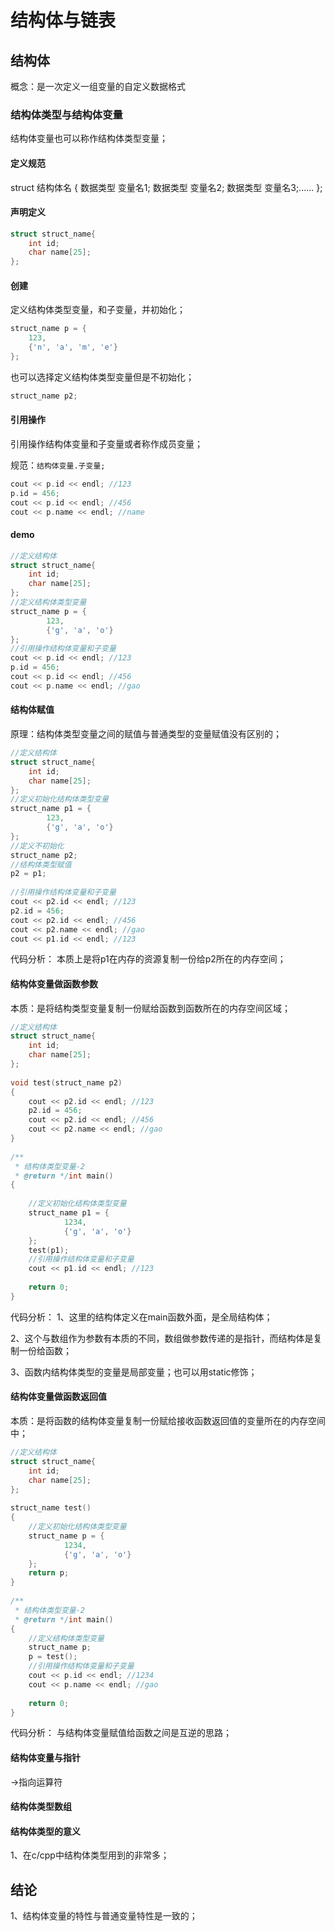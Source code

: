 # 结构体与链表

## 结构体
概念：是一次定义一组变量的自定义数据格式

### 结构体类型与结构体变量
结构体变量也可以称作结构体类型变量；

#### 定义规范
struct 结构体名 {
	数据类型 变量名1;
	数据类型 变量名2;
	数据类型 变量名3;......
};

#### 声明定义

```cpp
struct struct_name{
	int id;
	char name[25];
};
```

#### 创建
定义结构体类型变量，和子变量，并初始化；

```cpp
struct_name p = {
	123,
	{'n', 'a', 'm', 'e'}
};
```

也可以选择定义结构体类型变量但是不初始化；

```cpp
struct_name p2;
```

#### 引用操作
引用操作结构体变量和子变量或者称作成员变量；

规范：`结构体变量.子变量;`

```cpp
cout << p.id << endl; //123
p.id = 456;
cout << p.id << endl; //456
cout << p.name << endl; //name
```

#### demo

```cpp
//定义结构体  
struct struct_name{  
    int id;  
    char name[25];  
};  
//定义结构体类型变量  
struct_name p = {  
        123,  
        {'g', 'a', 'o'}  
};  
//引用操作结构体变量和子变量  
cout << p.id << endl; //123  
p.id = 456;  
cout << p.id << endl; //456  
cout << p.name << endl; //gao
```


#### 结构体赋值
原理：结构体类型变量之间的赋值与普通类型的变量赋值没有区别的；

```cpp
//定义结构体  
struct struct_name{  
    int id;  
    char name[25];  
};  
//定义初始化结构体类型变量  
struct_name p1 = {  
        123,  
        {'g', 'a', 'o'}  
};  
//定义不初始化  
struct_name p2;  
//结构体类型赋值  
p2 = p1;  
  
//引用操作结构体变量和子变量  
cout << p2.id << endl; //123  
p2.id = 456;  
cout << p2.id << endl; //456  
cout << p2.name << endl; //gao
cout << p1.id << endl; //123
```

代码分析：
本质上是将p1在内存的资源复制一份给p2所在的内存空间；

#### 结构体变量做函数参数
本质：是将结构类型变量复制一份赋给函数到函数所在的内存空间区域；

```cpp
//定义结构体  
struct struct_name{  
    int id;  
    char name[25];  
};  
  
void test(struct_name p2)  
{  
    cout << p2.id << endl; //123  
    p2.id = 456;  
    cout << p2.id << endl; //456  
    cout << p2.name << endl; //gao
}  
  
/**  
 * 结构体类型变量-2  
 * @return */int main()  
{  
  
    //定义初始化结构体类型变量  
    struct_name p1 = {  
            1234,  
            {'g', 'a', 'o'}  
    };  
    test(p1);  
    //引用操作结构体变量和子变量  
    cout << p1.id << endl; //123  
  
    return 0;  
}
```

代码分析：
1、这里的结构体定义在main函数外面，是全局结构体；

2、这个与数组作为参数有本质的不同，数组做参数传递的是指针，而结构体是复制一份给函数；

3、函数内结构体类型的变量是局部变量；也可以用static修饰；

#### 结构体变量做函数返回值
本质：是将函数的结构体变量复制一份赋给接收函数返回值的变量所在的内存空间中；

```cpp
//定义结构体  
struct struct_name{  
    int id;  
    char name[25];  
};  
  
struct_name test()  
{  
    //定义初始化结构体类型变量  
    struct_name p = {  
            1234,  
            {'g', 'a', 'o'}  
    };  
    return p;  
}  
  
/**  
 * 结构体类型变量-2  
 * @return */int main()  
{  
    //定义结构体类型变量  
    struct_name p;  
    p = test();  
    //引用操作结构体变量和子变量  
    cout << p.id << endl; //1234  
    cout << p.name << endl; //gao  
  
    return 0;  
}
```

代码分析：
与结构体变量赋值给函数之间是互逆的思路；


#### 结构体变量与指针

->指向运算符

#### 结构体类型数组

#### 结构体类型的意义
1、在c/cpp中结构体类型用到的非常多；

## 结论
1、结构体变量的特性与普通变量特性是一致的；